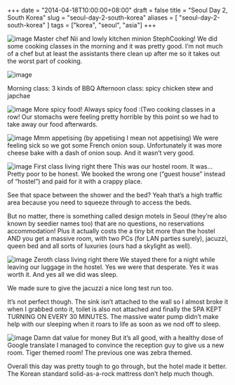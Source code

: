 +++
date = "2014-04-18T10:00:00+08:00"
draft = false
title = "Seoul Day 2, South Korea"
slug = "seoul-day-2-south-korea"
aliases = [
	"seoul-day-2-south-korea"
]
tags = ["korea", "seoul", "asia"]
+++


![image](/travel-blog/images/2014/04/wpid-wp-1397958701249.jpg)
Master chef Nii and lowly kitchen minion StephCooking! We did some cooking classes in the morning and it was pretty good. I’m not much of a chef but at least the assistants there clean up after me so it takes out the worst part of cooking.

![image](/travel-blog/images/2014/04/wpid-wp-1397963022354.jpg)

Morning class: 3 kinds of BBQ
 Afternoon class: spicy chicken stew and japchae


![image](/travel-blog/images/2014/04/wpid-wp-1397958767917.jpg)
More spicy food! Always spicy food :(Two cooking classes in a row! Our stomachs were feeling pretty horrible by this point so we had to take away our food afterwards.


![image](/travel-blog/images/2014/04/wpid-wp-1397958827941.jpg)
Mmm appetising (by appetising I mean not appetising) We were feeling sick so we got some French onion soup. Unfortunately it was more cheese bake with a dash of onion soup. And it wasn’t very good.


![image](/travel-blog/images/2014/04/wpid-wp-1397958869449.jpg)
First class living right there This was our hostel room. It was… Pretty poor to be honest. We booked the wrong one (“guest house” instead of “hostel”) and paid for it with a crappy place.

See that space between the shower and the bed? Yeah that’s a high traffic area because you need to squeeze through to access the beds.

But no matter, there is something called design motels in Seoul (they’re also known by seedier names too) that are no questions, no reservations accommodation! Plus it actually costs the a tiny bit more than the hostel AND you get a massive room, with two PCs (for LAN parties surely), jacuzzi, queen bed and all sorts of luxuries (ours had a skylight as well).


![image](/travel-blog/images/2014/04/wpid-wp-1397958897282.jpg)
Zeroth class living right there We stayed there for a night while leaving our luggage in the hostel. Yes we were that desperate. Yes it was worth it. And yes all we did was sleep.

We made sure to give the jacuzzi a nice long test run too.

It’s not perfect though. The sink isn’t attached to the wall so I almost broke it when I grabbed onto it, toilet is also not attached and finally the SPA KEPT TURNING ON EVERY 30 MINUTES. The massive water pump didn’t make help with our sleeping when it roars to life as soon as we nod off to sleep.


![image](/travel-blog/images/2014/04/wpid-wp-1397959012776.jpg)
Damn dat value for money But it’s all good, with a healthy dose of Google translate I managed to convince the reception guy to give us a new room. Tiger themed room! The previous one was zebra themed.

Overall this day was pretty tough to go through, but the hotel made it better. The Korean standard solid-as-a-rock mattress don’t help much though.
